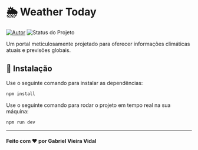 # 🌦️ Weather Today

[![Autor](https://img.shields.io/badge/Autor-Gabriel%20Vieira%20Vidal-blue)](https://www.linkedin.com/in/gabrielvvidal/)
![Status do Projeto](https://img.shields.io/badge/Status-Concluído-brightgreen)

Um portal meticulosamente projetado para oferecer informações climáticas atuais e previsões globais.

## 🚀 Instalação
Use o seguinte comando para instalar as dependências:

```bash
npm install
```
Use o seguinte comando para rodar o projeto em tempo real na sua máquina:

```bash
npm run dev
```

---

#### Feito com ❤️ por Gabriel Vieira Vidal

